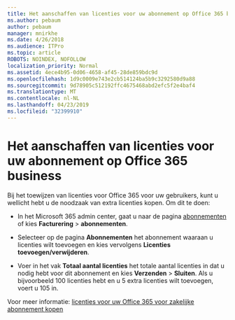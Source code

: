 ```yaml
---
title: Het aanschaffen van licenties voor uw abonnement op Office 365 business
ms.author: pebaum
author: pebaum
manager: mnirkhe
ms.date: 4/26/2018
ms.audience: ITPro
ms.topic: article
ROBOTS: NOINDEX, NOFOLLOW
localization_priority: Normal
ms.assetid: 4ece4b95-0d06-4658-af45-28de859bdc9d
ms.openlocfilehash: 1d9c0009e743e2cb514124ba5b9c3292580d9a88
ms.sourcegitcommit: 9d78905c512192ffc4675468abd2efc5f2e4baf4
ms.translationtype: MT
ms.contentlocale: nl-NL
ms.lasthandoff: 04/23/2019
ms.locfileid: "32399910"
---
```

# <a name="how-to-buy-licenses-for-your-office-365-business-subscription"></a>Het aanschaffen van licenties voor uw abonnement op Office 365 business

Bij het toewijzen van licenties voor Office 365 voor uw gebruikers, kunt u wellicht hebt u de noodzaak van extra licenties kopen. Om dit te doen:
  
- In het Microsoft 365 admin center, gaat u naar de pagina [abonnementen]( https://go.microsoft.com/fwlink/p/?linkid=842054) of kies **Facturering** \> **abonnementen**.
    
- Selecteer op de pagina **Abonnementen** het abonnement waaraan u licenties wilt toevoegen en kies vervolgens **Licenties toevoegen/verwijderen**.
    
- Voer in het vak **Totaal aantal licenties** het totale aantal licenties in dat u nodig hebt voor dit abonnement en kies **Verzenden** \> **Sluiten**. Als u bijvoorbeeld 100 licenties hebt en u 5 extra licenties wilt toevoegen, voert u 105 in.
    
Voor meer informatie: [licenties voor uw Office 365 voor zakelijke abonnement kopen](https://support.office.com/article/36081d8d-b3fa-4948-8c34-e217bba825e1)
  

